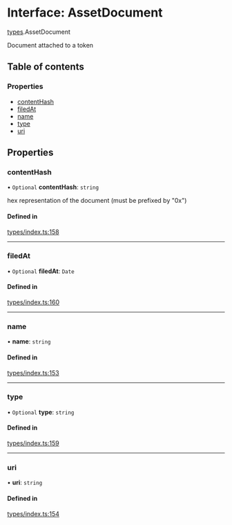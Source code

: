 # Interface: AssetDocument

[types](../wiki/types).AssetDocument

Document attached to a token

## Table of contents

### Properties

- [contentHash](../wiki/types.AssetDocument#contenthash)
- [filedAt](../wiki/types.AssetDocument#filedat)
- [name](../wiki/types.AssetDocument#name)
- [type](../wiki/types.AssetDocument#type)
- [uri](../wiki/types.AssetDocument#uri)

## Properties

### contentHash

• `Optional` **contentHash**: `string`

hex representation of the document (must be prefixed by "0x")

#### Defined in

[types/index.ts:158](https://github.com/PolymeshAssociation/polymesh-sdk/blob/07a4c5b0/src/types/index.ts#L158)

___

### filedAt

• `Optional` **filedAt**: `Date`

#### Defined in

[types/index.ts:160](https://github.com/PolymeshAssociation/polymesh-sdk/blob/07a4c5b0/src/types/index.ts#L160)

___

### name

• **name**: `string`

#### Defined in

[types/index.ts:153](https://github.com/PolymeshAssociation/polymesh-sdk/blob/07a4c5b0/src/types/index.ts#L153)

___

### type

• `Optional` **type**: `string`

#### Defined in

[types/index.ts:159](https://github.com/PolymeshAssociation/polymesh-sdk/blob/07a4c5b0/src/types/index.ts#L159)

___

### uri

• **uri**: `string`

#### Defined in

[types/index.ts:154](https://github.com/PolymeshAssociation/polymesh-sdk/blob/07a4c5b0/src/types/index.ts#L154)
